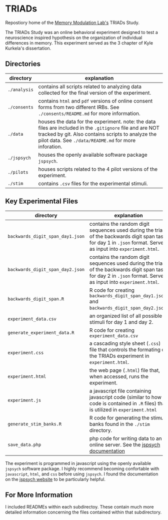 # TRIADs

Repostiory home of the [Memory Modulation Lab's](http://www.thememolab.org/) TRIADs Study.

The TRIADs Study was an online behavioral experiment designed to test a neuroscience inspired hypothesis on the organization of individual differences in memory. This experiment served as the 3 chapter of Kyle Kurkela's dissertation.

## Directories

| directory    | explanation                                                                                                                                                                                                             |
| ------------ | ----------------------------------------------------------------------------------------------------------------------------------------------------------------------------------------------------------------------- |
| `./analysis` | contains all scripts related to analyzing data collected for the final version of the experiment.                                                                                                                       |
| `./consents` | contains `html` and `pdf` versions of online consent forms from two different IRBs. See `./consents/README.md` for more information.                                                                                    |
| `./data`     | houses the data for the experiment. note: the data files are included in the `.gitignore` file and are NOT tracked by git. Also contains scripts to analyze the pilot data. See `./data/README.md` for more inforation. |
| `./jspsych`  | houses the openly available software package `jspsych`.                                                                                                                                                                 |
| `./pilots`   | houses scripts related to the 4 pilot versions of the experiment.                                                                                                                                                       |
| `./stim`     | contains `.csv` files for the experimental stimuli.                                                                                                                                                                     |

## Key Experimental Files

| directory                        | explanation                                                                                                                                                      |
| -------------------------------- | ---------------------------------------------------------------------------------------------------------------------------------------------------------------- |
| `backwards_digit_span_day1.json` | contains the random digit sequences used during the trials of the backwards digit span task for day 1 in `.json` format. Serves as input into `experiment.html`. |
| `backwards_digit_span_day2.json` | contains the random digit sequences used during the trials of the backwards digit span task for day 2 in `.json` format. Serves as input into `experiment.html`. |
| `backwards_digit_span.R`         | R code for creating `backwards_digit_span_day1.json` and `backwards_digit_span_day2.json`.                                                                       |
| `experiment_data.csv`            | an organized list of all possible stimuli for day 1 and day 2.                                                                                                   |
| `generate_experiment_data.R`     | R code for creating `experiment_data.csv`                                                                                                                        |
| `experiment.css`                 | a cascading style sheet (`.css`) file that controls the formating of the TRIADs experiment in `experiment.html`.                                                 |
| `experiment.html`                | the web page (`.html`) file that, when accessed, runs the experiment.                                                                                            |
| `experiment.js`                  | a javascript file containing javascript code (similar to how R code is contained in `.R` files) that is utilized in `experiment.html`                            |
| `generate_stim_banks.R`          | R code for generating the stimuli banks found in the `./stim` directory.                                                                                         |
| `save_data.php`                  | php code for writing data to an online server. See the [jspsych documentation](https://www.jspsych.org/7.3/overview/data/#storing-data-permanently-as-a-file)    |

The experiment is programmed in javascript using the openly available `jspsych` software package. I highly recommend becoming confortable with `javascript`, `html`, and `css` before using `jspsych`. I found the documentation on the [jspsych website](https://www.jspsych.org/7.3/) to be particularly helpful.

## For More Information

I included READMEs within each subdirectoy. These contain much more detailed information concerning the files contained within that subdirectory.
